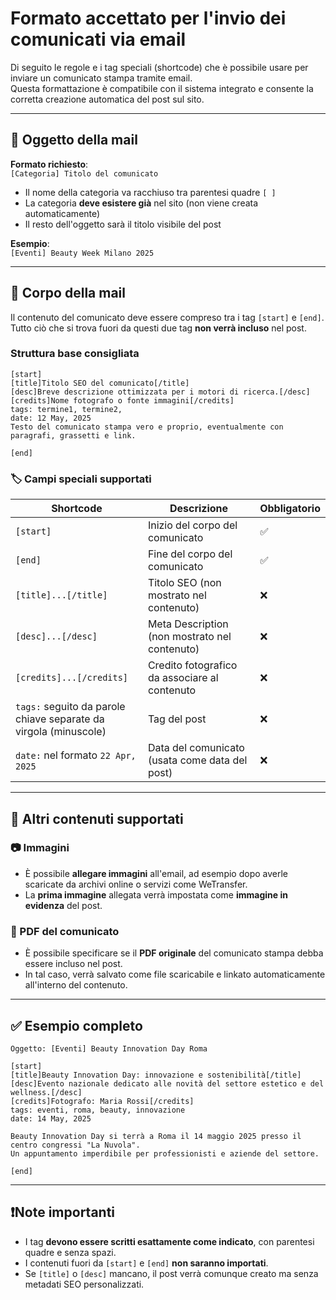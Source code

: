 # Formato accettato per l'invio dei comunicati via email

Di seguito le regole e i tag speciali (shortcode) che è possibile usare per inviare un comunicato stampa tramite email.  
Questa formattazione è compatibile con il sistema integrato e consente la corretta creazione automatica del post sul sito.

---

## 📨 Oggetto della mail

**Formato richiesto**:  
`[Categoria] Titolo del comunicato`

- Il nome della categoria va racchiuso tra parentesi quadre `[ ]`
- La categoria **deve esistere già** nel sito (non viene creata automaticamente)
- Il resto dell'oggetto sarà il titolo visibile del post

**Esempio**:  
`[Eventi] Beauty Week Milano 2025`

---

## 📄 Corpo della mail

Il contenuto del comunicato deve essere compreso tra i tag `[start]` e `[end]`.  
Tutto ciò che si trova fuori da questi due tag **non verrà incluso** nel post.

### Struttura base consigliata

```
[start]
[title]Titolo SEO del comunicato[/title]
[desc]Breve descrizione ottimizzata per i motori di ricerca.[/desc]
[credits]Nome fotografo o fonte immagini[/credits]
tags: termine1, termine2,
date: 12 May, 2025
Testo del comunicato stampa vero e proprio, eventualmente con paragrafi, grassetti e link.

[end]
```

### 🏷 Campi speciali supportati

| Shortcode        | Descrizione                                              | Obbligatorio |
|------------------|----------------------------------------------------------|--------------|
| `[start]`        | Inizio del corpo del comunicato                          | ✅           |
| `[end]`          | Fine del corpo del comunicato                            | ✅           |
| `[title]...[/title]` | Titolo SEO (non mostrato nel contenuto)             | ❌           |
| `[desc]...[/desc]`   | Meta Description (non mostrato nel contenuto)           | ❌           |
| `[credits]...[/credits]` | Credito fotografico da associare al contenuto | ❌ |
| `tags:` seguito da parole chiave separate da virgola (minuscole) | Tag del post | ❌           |
| `date:` nel formato `22 Apr, 2025` | Data del comunicato (usata come data del post) | ❌  |

---

## 📎 Altri contenuti supportati

### 📷 Immagini

- È possibile **allegare immagini** all'email, ad esempio dopo averle scaricate da archivi online o servizi come WeTransfer.
- La **prima immagine** allegata verrà impostata come **immagine in evidenza** del post.

### 📄 PDF del comunicato

- È possibile specificare se il **PDF originale** del comunicato stampa debba essere incluso nel post.
- In tal caso, verrà salvato come file scaricabile e linkato automaticamente all'interno del contenuto.

---

## ✅ Esempio completo

```
Oggetto: [Eventi] Beauty Innovation Day Roma

[start]
[title]Beauty Innovation Day: innovazione e sostenibilità[/title]
[desc]Evento nazionale dedicato alle novità del settore estetico e del wellness.[/desc]
[credits]Fotografo: Maria Rossi[/credits]
tags: eventi, roma, beauty, innovazione
date: 14 May, 2025

Beauty Innovation Day si terrà a Roma il 14 maggio 2025 presso il centro congressi "La Nuvola".
Un appuntamento imperdibile per professionisti e aziende del settore.

[end]
```

---

## ❗️Note importanti

- I tag **devono essere scritti esattamente come indicato**, con parentesi quadre e senza spazi.
- I contenuti fuori da `[start]` e `[end]` **non saranno importati**.
- Se `[title]` o `[desc]` mancano, il post verrà comunque creato ma senza metadati SEO personalizzati.

